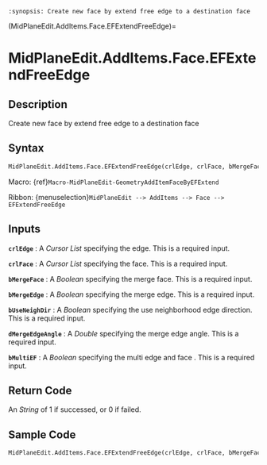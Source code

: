 ```{module} MidPlaneEdit.AddItems.Face.EFExtendFreeEdge()
:synopsis: Create new face by extend free edge to a destination face
```

(MidPlaneEdit.AddItems.Face.EFExtendFreeEdge)=

# MidPlaneEdit.AddItems.Face.EFExtendFreeEdge

## Description

Create new face by extend free edge to a destination face

## Syntax

```python
MidPlaneEdit.AddItems.Face.EFExtendFreeEdge(crlEdge, crlFace, bMergeFace, bMergeEdge, bUseNeighDir, dMergeEdgeAngle, bMultiEF)
```

Macro: {ref}`Macro-MidPlaneEdit-GeometryAddItemFaceByEFExtend`

Ribbon: {menuselection}`MidPlaneEdit --> AddItems --> Face --> EFExtendFreeEdge`

## Inputs

**`crlEdge`**
: A _Cursor List_ specifying the edge. This is a required input.

**`crlFace`**
: A _Cursor List_ specifying the face. This is a required input.

**`bMergeFace`**
: A _Boolean_ specifying the merge face. This is a required input.

**`bMergeEdge`**
: A _Boolean_ specifying the merge edge. This is a required input.

**`bUseNeighDir`**
: A _Boolean_ specifying the use neighborhood edge direction. This is a required input.

**`dMergeEdgeAngle`**
: A _Double_ specifying the merge edge angle. This is a required input.

**`bMultiEF`**
: A _Boolean_ specifying the multi edge and face . This is a required input.

## Return Code

An _String_ of 1 if successed, or 0 if failed.

## Sample Code

```python
MidPlaneEdit.AddItems.Face.EFExtendFreeEdge(crlEdge, crlFace, bMergeFace, bMergeEdge, bUseNeighDir, dMergeEdgeAngle, bMultiEF)
```
